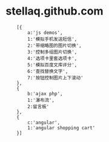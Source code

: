 # stellaq.github.com
		[{
			a:'js demos',
			1:'模拟手机发送短信',
			2:'带缩略图的图片切换',
			3:'控制多组图片切换',
			4:'选项卡里套选项卡',
			5:'模拟百度文库评分',
			6:'查找替换文字',
			7:'按钮控制图片上下滚动'
		},
		{
			b:'ajax php',
			1:'瀑布流',
			2:留言板'
		},
		{
			c:'angular',
			1:'angular shopping cart'
		}]